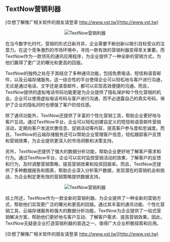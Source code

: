 ## **TextNow营销利器**

[😍想了解推广相关软件的朋友请登录 http://www.vst.tw](http://www.vst.tw)

 <center><img src="https://vst.tw/MP4/tuiguang/png/8.png" alt="TextNow营销利器"></center>

在当今数字化时代，营销的形式日新月异，企业需要不断创新以吸引目标受众的注意力。在这个竞争激烈的市场环境中，寻找一款有效的营销利器变得至关重要。而TextNow作为一款领先的通讯应用程序，为企业提供了一种全新的营销方式，为他们赢得了更广泛的曝光和更高的回报。

TextNow的独特之处在于其结合了多种通讯功能，包括免费电话、短信和语音邮件，以及云端存储服务。这一综合性的平台使得企业可以轻松地与客户进行沟通，无论是通过电话、文字还是语音邮件，都可以实现高效便捷的沟通。而且，TextNow提供的虚拟电话号码功能更是为企业提供了隐私保护和个性化营销的机会。企业可以使用虚拟电话号码与客户进行沟通，而不必透露自己的真实号码，保护了企业的隐私同时也增强了客户的信任感。

除了通讯功能外，TextNow还提供了丰富的个性化营销工具，帮助企业更好地与客户互动。通过TextNow平台，企业可以轻松创建自定义的短信和语音邮件营销活动，定期向客户发送优惠信息、促销活动等内容，提高客户参与度和忠诚度。而且，TextNow的云端存储服务还可以帮助企业管理客户信息，轻松跟踪客户反馈和营销效果，为企业提供更深入的市场洞察和决策支持。

另外，TextNow还提供了强大的数据分析功能，帮助企业更好地了解客户需求和行为。通过TextNow平台，企业可以实时监控营销活动的效果，了解客户的反馈和行为，及时调整营销策略，提高营销效果和投资回报率。而且，TextNow还提供了多种数据报告和图表，帮助企业深入分析客户数据，发现潜在的营销机会和挑战，为企业制定更有效的营销策略提供数据支持。

 <center><img src="https://vst.tw/MP4/tuiguang/png/6.png" alt="TextNow营销利器"></center>

综上所述，TextNow作为一款全新的营销利器，为企业提供了一种全新的营销方式，帮助他们实现更广泛的曝光和更高的回报。通过其丰富的通讯功能、个性化营销工具、云端存储服务和强大的数据分析功能，TextNow为企业提供了一站式营销解决方案，帮助他们更好地与客户互动、了解客户需求、提高营销效果。因此，TextNow无疑是企业打造营销利器的首选之一，值得广大企业积极探索和应用。

[😍想了解推广相关软件的朋友请登录 http://www.vst.tw](http://www.vst.tw)



